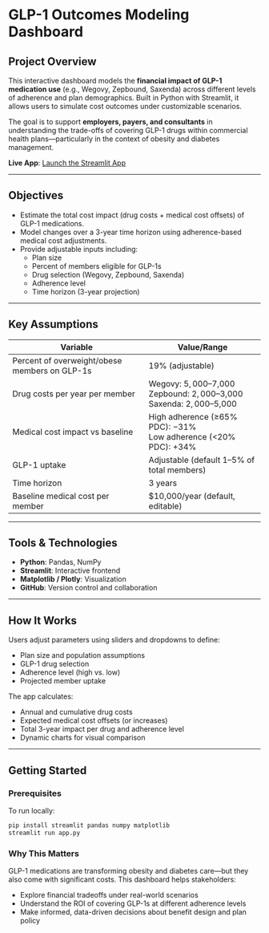 # GLP-1 Outcomes Modeling Dashboard

## Project Overview

This interactive dashboard models the **financial impact of GLP-1 medication use** (e.g., Wegovy, Zepbound, Saxenda) across different levels of adherence and plan demographics. Built in Python with Streamlit, it allows users to simulate cost outcomes under customizable scenarios.

The goal is to support **employers, payers, and consultants** in understanding the trade-offs of covering GLP-1 drugs within commercial health plans—particularly in the context of obesity and diabetes management.

**Live App**: [Launch the Streamlit App](https://glproimodel-hbouzpyuvbtvmzup4wvfkb.streamlit.app/)

---

## Objectives

- Estimate the total cost impact (drug costs + medical cost offsets) of GLP-1 medications.
- Model changes over a 3-year time horizon using adherence-based medical cost adjustments.
- Provide adjustable inputs including:
  - Plan size
  - Percent of members eligible for GLP-1s
  - Drug selection (Wegovy, Zepbound, Saxenda)
  - Adherence level
  - Time horizon (3-year projection)

---

## Key Assumptions

| Variable                             | Value/Range                          |
|--------------------------------------|--------------------------------------|
| Percent of overweight/obese members on GLP-1s | 19% (adjustable)              |
| Drug costs per year per member       | Wegovy: $5,000–$7,000  <br> Zepbound: $2,000–$3,000 <br> Saxenda: $2,000–$5,000 |
| Medical cost impact vs baseline      | High adherence (≥65% PDC): −31% <br> Low adherence (<20% PDC): +34% |
| GLP-1 uptake                         | Adjustable (default 1–5% of total members) |
| Time horizon                         | 3 years                              |
| Baseline medical cost per member     | $10,000/year (default, editable)     |

---

## Tools & Technologies

- **Python**: Pandas, NumPy
- **Streamlit**: Interactive frontend
- **Matplotlib / Plotly**: Visualization
- **GitHub**: Version control and collaboration

---

## How It Works

Users adjust parameters using sliders and dropdowns to define:
- Plan size and population assumptions
- GLP-1 drug selection
- Adherence level (high vs. low)
- Projected member uptake

The app calculates:
- Annual and cumulative drug costs
- Expected medical cost offsets (or increases)
- Total 3-year impact per drug and adherence level
- Dynamic charts for visual comparison

---

## Getting Started

### Prerequisites

To run locally:

```bash
pip install streamlit pandas numpy matplotlib
streamlit run app.py
```

### Why This Matters

GLP-1 medications are transforming obesity and diabetes care—but they also come with significant costs. This dashboard helps stakeholders:
- Explore financial tradeoffs under real-world scenarios
- Understand the ROI of covering GLP-1s at different adherence levels
- Make informed, data-driven decisions about benefit design and plan policy
